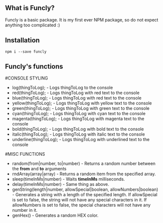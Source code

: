 ## What is Funcly?

Funcly is a basic package. It is my first ever NPM package, so do not expect anything too complicated :)

## Installation

`npm i --save funcly`

## Funcly's functions

#CONSOLE STYLING

* log(thingToLog); - Logs thingToLog to the console
* red(thingToLog); - Logs thingToLog with red text to the console
* blue(thingToLog); - Logs thingToLog with red text to the console
* yellow(thingToLog); - Logs thingToLog with yellow text to the console
* green(thingToLog); - Logs thingToLog with green text to the console
* cyan(thingToLog); - Logs thingToLog with cyan text to the console
* magenta(thingToLog); - Logs thingToLog with magenta text to the console
* bold(thingToLog); - Logs thingToLog with bold text to the console
* italic(thingToLog); - Logs thingToLog with italic text to the console
* underline(thingToLog); - Logs thingToLog with underlined text to the console

#MISC FUNCTIONS
* random(from|number, to|number) - Returns a random number between the **from** and **to** arguments
* rndArray(array|array) - Returns a random item from the specified array.
* sleep(timeInMs|number) - Waits **timeInMs** milliseconds.
* delay(timeInMs|number) - Same thing as above.
* genString(length|number, allowSpecial|boolean, allowNumbers|boolean) - Generates a string with a length of the specified length. If allowSpecial is set to false, the string will not have any special characters in it. If allowNumbers is set to false, the special characters will not have any number in it.
* genHex() - Generates a random HEX color.



